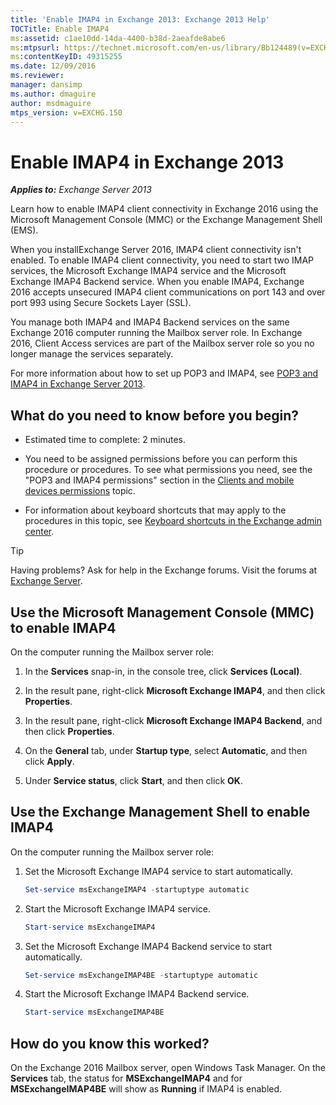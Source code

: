 ```yaml
---
title: 'Enable IMAP4 in Exchange 2013: Exchange 2013 Help'
TOCTitle: Enable IMAP4
ms:assetid: c1ae10dd-14da-4400-b38d-2aeafde8abe6
ms:mtpsurl: https://technet.microsoft.com/en-us/library/Bb124489(v=EXCHG.150)
ms:contentKeyID: 49315255
ms.date: 12/09/2016
ms.reviewer: 
manager: dansimp
ms.author: dmaguire
author: msdmaguire
mtps_version: v=EXCHG.150
---
```


# Enable IMAP4 in Exchange 2013

_**Applies to:** Exchange Server 2013_

Learn how to enable IMAP4 client connectivity in Exchange 2016 using the Microsoft Management Console (MMC) or the Exchange Management Shell (EMS).

When you installExchange Server 2016, IMAP4 client connectivity isn't enabled. To enable IMAP4 client connectivity, you need to start two IMAP services, the Microsoft Exchange IMAP4 service and the Microsoft Exchange IMAP4 Backend service. When you enable IMAP4, Exchange 2016 accepts unsecured IMAP4 client communications on port 143 and over port 993 using Secure Sockets Layer (SSL).

You manage both IMAP4 and IMAP4 Backend services on the same Exchange 2016 computer running the Mailbox server role. In Exchange 2016, Client Access services are part of the Mailbox server role so you no longer manage the services separately.

For more information about how to set up POP3 and IMAP4, see [POP3 and IMAP4 in Exchange Server 2013](pop3-and-imap4-in-exchange-server-2013-exchange-2013-help.md).

## What do you need to know before you begin?

  - Estimated time to complete: 2 minutes.

  - You need to be assigned permissions before you can perform this procedure or procedures. To see what permissions you need, see the "POP3 and IMAP4 permissions" section in the [Clients and mobile devices permissions](clients-and-mobile-devices-permissions-exchange-2013-help.md) topic.

  - For information about keyboard shortcuts that may apply to the procedures in this topic, see [Keyboard shortcuts in the Exchange admin center](keyboard-shortcuts-in-the-exchange-admin-center-2013-help.md).

> [!TIP]
> Having problems? Ask for help in the Exchange forums. Visit the forums at [Exchange Server](https://go.microsoft.com/fwlink/p/?linkid=60612).

## Use the Microsoft Management Console (MMC) to enable IMAP4

On the computer running the Mailbox server role:

1. In the **Services** snap-in, in the console tree, click **Services (Local)**.

2. In the result pane, right-click **Microsoft Exchange IMAP4**, and then click **Properties**.

3. In the result pane, right-click **Microsoft Exchange IMAP4 Backend**, and then click **Properties**.

4. On the **General** tab, under **Startup type**, select **Automatic**, and then click **Apply**.

5. Under **Service status**, click **Start**, and then click **OK**.

## Use the Exchange Management Shell to enable IMAP4

On the computer running the Mailbox server role:

1. Set the Microsoft Exchange IMAP4 service to start automatically.

    ```powershell
    Set-service msExchangeIMAP4 -startuptype automatic
    ```

2. Start the Microsoft Exchange IMAP4 service.

    ```powershell
    Start-service msExchangeIMAP4
    ```

3. Set the Microsoft Exchange IMAP4 Backend service to start automatically.

    ```powershell
    Set-service msExchangeIMAP4BE -startuptype automatic
    ```

4. Start the Microsoft Exchange IMAP4 Backend service.

    ```powershell
    Start-service msExchangeIMAP4BE
    ```

## How do you know this worked?

On the Exchange 2016 Mailbox server, open Windows Task Manager. On the **Services** tab, the status for **MSExchangeIMAP4** and for **MSExchangeIMAP4BE** will show as **Running** if IMAP4 is enabled.
